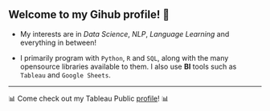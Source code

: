 ## Welcome to my Gihub profile! 👋



- My interests are in *Data Science*, *NLP*, *Language Learning* and everything in between!


- I primarily program with `Python`, `R` and `SQL`, along with the many opensource libraries available to them. I also use **BI** tools such as `Tableau` and `Google Sheets`.

---

📊 Come check out my Tableau Public [profile](https://public.tableau.com/app/profile/joshdavham)! 📊
